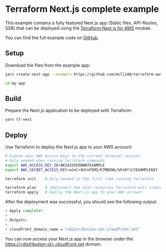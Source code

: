 # Terraform Next.js complete example

This example contains a fully featured Next.js app (Static files, API-Routes, SSR) that can be deployed using the [Terraform Next.js for AWS](https://registry.terraform.io/modules/milliHQ/next-js/aws) module.

You can find the full example code on [GitHub](https://github.com/milliHQ/terraform-aws-next-js/tree/v0.x/examples/complete).

## Setup

Download the files from the example app:

```sh
yarn create next-app --example https://github.com/milliHQ/terraform-aws-next-js/tree/v0.x/examples/complete my-app

cd my-app
```

## Build

Prepare the Next.js application to be deployed with Terraform:

```sh
yarn tf-next
```

## Deploy

Use Terraform to deploy the Next.js app to your AWS account:

```sh
# Expose your AWS Access Keys to the current terminal session
# Only needed when running Terraform commands
export AWS_ACCESS_KEY_ID=AKIAIOSFODNN7EXAMPLE
export AWS_SECRET_ACCESS_KEY=wJalrXUtnFEMI/K7MDENG/bPxRfiCYEXAMPLEKEY

terraform init    # Only needed on the first time running Terraform

terraform plan    # (Optional) See what resources Terraform will create
terraform apply   # Deploy the Next.js app to your AWS account
```

After the deployment was successful, you should see the following output:

```sh
> Apply complete!
>
> Outputs:
>
> cloudfront_domain_name = "<distribution-id>.cloudfront.net"
```

You can now access your Next.js app in the browser under the [https://&lt;distribution-id&gt;.cloudfront.net](https://<distribution-id>.cloudfront.net) domain.
